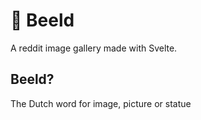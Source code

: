 # 🌁 Beeld

A reddit image gallery made with Svelte.

## Beeld?

The Dutch word for image, picture or statue
